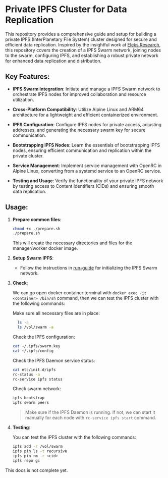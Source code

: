 # Private IPFS Cluster for Data Replication

This repository provides a comprehensive guide and setup for building a private IPFS (InterPlanetary File System) cluster designed for secure and efficient data replication. Inspired by the insightful work at [Eleks Research](https://eleks.com/research/ipfs-network-data-replication/), this repository covers the creation of a IPFS Swarm network, joining nodes to the swarm, configuring IPFS, and establishing a robust private network for enhanced data replication and distribution.

## Key Features:

- **IPFS Swarm Integration**: Initiate and manage a IPFS Swarm network to orchestrate IPFS nodes for improved collaboration and resource utilization.

- **Cross-Platform Compatibility**: Utilize Alpine Linux and ARM64 architecture for a lightweight and efficient containerized environment.

- **IPFS Configuration**: Configure IPFS nodes for private access, adjusting addresses, and generating the necessary swarm key for secure communication.

- **Bootstrapping IPFS Nodes**: Learn the essentials of bootstrapping IPFS nodes, ensuring efficient communication and replication within the private cluster.

- **Service Management**: Implement service management with OpenRC in Alpine Linux, converting from a systemd service to an OpenRC service.

- **Testing and Usage**: Verify the functionality of your private IPFS network by testing access to Content Identifiers (CIDs) and ensuring smooth data replication.

## Usage:

1.  **Prepare common files**:

    ```bash
    chmod +x ./prepare.sh
    ./prepare.sh
    ```

    This will create the necessary directories and files for the manager/worker docker image.

2.  **Setup Swarm IPFS**:

    - Follow the instructions in [run-guide](./RUN-GUIDE.md) for initializing the IPFS Swarm network.

3.  **Check**:

    We can go open docker container terminal with `docker exec -it <container> /bin/sh` command, then we can test the IPFS cluster with the following commands:

    Make sure all necessary files are in place:

    ```bash
      ls -a
      ls /vol/swarm -a
    ```

    Check the IPFS configuration:

    ```bash
    cat ~/.ipfs/swarm.key
    cat ~/.ipfs/config
    ```

    Check the IPFS Daemon service status:

    ```bash
    cat etc/init.d/ipfs
    rc-status -a
    rc-service ipfs status
    ```

    Check swarm network:

    ```bash
    ipfs bootstrap
    ipfs swarm peers
    ```

    > Make sure if the IPFS Daemon is running. If not, we can start it manually for each node with `rc-service ipfs start` command.

4.  **Testing**:

    You can test the IPFS cluster with the following commands:

    ```bash
    ipfs add -r /vol/swarm
    ipfs pin ls -t recursive
    ipfs pin rm -r <cid>
    ipfs repo gc
    ```

This docs is not complete yet.
